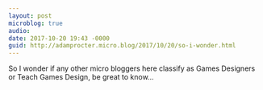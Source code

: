 ```yaml
---
layout: post
microblog: true
audio: 
date: 2017-10-20 19:43 -0000
guid: http://adamprocter.micro.blog/2017/10/20/so-i-wonder.html
---
```

So I wonder if any other micro bloggers here classify as Games Designers or Teach Games Design, be great to know…
